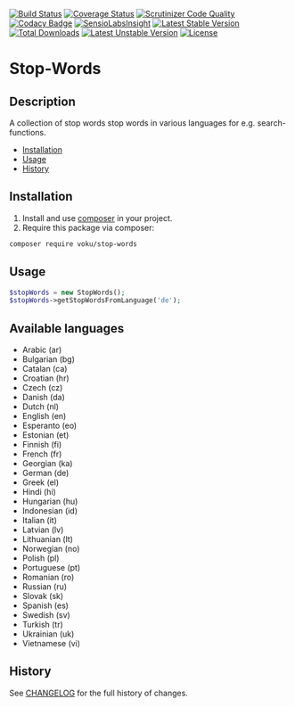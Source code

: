[![Build Status](https://travis-ci.org/voku/stop-words.svg?branch=master)](https://travis-ci.org/voku/stop-words)
[![Coverage Status](https://coveralls.io/repos/github/voku/stop-words/badge.svg?branch=master)](https://coveralls.io/github/voku/stop-words?branch=master)
[![Scrutinizer Code Quality](https://scrutinizer-ci.com/g/voku/stop-words/badges/quality-score.png?b=master)](https://scrutinizer-ci.com/g/voku/stop-words/?branch=master)
[![Codacy Badge](https://api.codacy.com/project/badge/Grade/dabeb6d93ead41309e4bbf80c0ec984e)](https://www.codacy.com/app/voku/stop-words?utm_source=github.com&amp;utm_medium=referral&amp;utm_content=voku/stop-words&amp;utm_campaign=Badge_Grade)
[![SensioLabsInsight](https://insight.sensiolabs.com/projects/316837f1-afb0-4ea5-938e-340527eeb4e6/mini.png)](https://insight.sensiolabs.com/projects/316837f1-afb0-4ea5-938e-340527eeb4e6)
[![Latest Stable Version](https://poser.pugx.org/voku/stop-words/v/stable)](https://packagist.org/packages/voku/stop-words) 
[![Total Downloads](https://poser.pugx.org/voku/stop-words/downloads)](https://packagist.org/packages/voku/stop-words) 
[![Latest Unstable Version](https://poser.pugx.org/voku/stop-words/v/unstable)](https://packagist.org/packages/voku/stop-words)
[![License](https://poser.pugx.org/voku/stop-words/license)](https://packagist.org/packages/voku/stop-words)

# Stop-Words

## Description

A collection of stop words stop words in various languages for e.g. search-functions.

* [Installation](#installation)
* [Usage](#usage)
* [History](#history)

## Installation

1. Install and use [composer](https://getcomposer.org/doc/00-intro.md) in your project.
2. Require this package via composer:

```sh
composer require voku/stop-words
```

## Usage

```php
$stopWords = new StopWords();
$stopWords->getStopWordsFromLanguage('de');
```

Available languages
-------------------
* Arabic (ar)
* Bulgarian (bg)
* Catalan (ca)
* Croatian (hr)
* Czech (cz)
* Danish (da)
* Dutch (nl)
* English (en)
* Esperanto (eo)
* Estonian (et)
* Finnish (fi)
* French (fr)
* Georgian (ka)
* German (de)
* Greek (el)
* Hindi (hi)
* Hungarian (hu)
* Indonesian (id)
* Italian (it)
* Latvian (lv)
* Lithuanian (lt)
* Norwegian (no)
* Polish (pl)
* Portuguese (pt)
* Romanian (ro)
* Russian (ru)
* Slovak (sk)
* Spanish (es)
* Swedish (sv)
* Turkish (tr)
* Ukrainian (uk)
* Vietnamese (vi)

## History
See [CHANGELOG](CHANGELOG.md) for the full history of changes.
